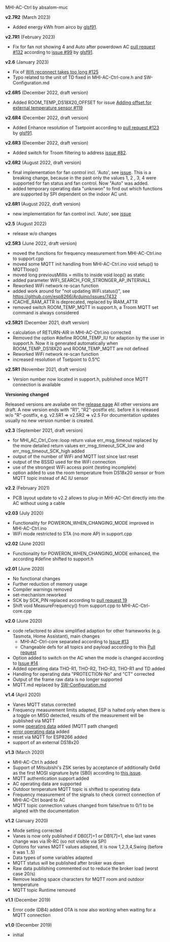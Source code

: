MHI-AC-Ctrl by absalom-muc

**v2.7R2** (March 2023)
-  Added energy kWh from airco by [glsf91](https://github.com/glsf91).

**v2.7R1** (February 2023)
-  Fix for fan not showing 4 and Auto after powerdown AC [pull request #132](https://github.com/absalom-muc/MHI-AC-Ctrl/pull/132#) according to [issue #99](https://github.com/absalom-muc/MHI-AC-Ctrl/issues/99#issuecomment-1407615341) by [glsf91](https://github.com/glsf91).

**v2.6** (January 2023)
- Fix of [Wifi reconnect takes too long #125](https://github.com/absalom-muc/MHI-AC-Ctrl/issues/125)
- Typo related to the unit of TD fixed in MHI-AC-Ctrl-core.h and SW-Configuration.md

**v2.6R5** (December 2022, draft version)
- Added ROOM_TEMP_DS18X20_OFFSET for issue [Adding offset for external temperature sensor #119](https://github.com/absalom-muc/MHI-AC-Ctrl/issues/119)

**v2.6R4** (December 2022, draft version)
- Added Enhance resolution of Tsetpoint according to [pull request #123](https://github.com/absalom-muc/MHI-AC-Ctrl/pull/123) by [glsf91](https://github.com/glsf91).

**v2.6R3** (December 2022, draft version)
- Added switch for Troom filtering to address [issue #82](https://github.com/absalom-muc/MHI-AC-Ctrl/issues/82).

**v2.6R2** (August 2022, draft version)
- final implementation for fan control incl. 'Auto', see [issue](https://github.com/absalom-muc/MHI-AC-Ctrl/issues/99). This is a breaking change, because in the past only the values 1, 2 , 3, 4 were supported for fan status and fan control. Now "Auto" was added.
- added temporary operating data "unknwon" to find out which functions are supported by SPI dependent on the indoor AC unit.

**v2.6R1** (August 2022, draft version)
- new implementation for fan control incl. 'Auto', see [issue](https://github.com/absalom-muc/MHI-AC-Ctrl/issues/99)

**v2.5** (August 2022)
- release w/o changes


**v2.5R3** (June 2022, draft version)
- moved the functions for frequency measurement from MHI-AC-Ctrl.ino to support.cpp
- moved some MQTT init handling from MHI-AC-Ctrl.ino void setup() to MQTTloop()
- moved long previousMillis = millis to inside void loop() as static
- added parameter WiFI_SEARCH_FOR_STRONGER_AP_INTERVALL
- Reworked WiFi network re-scan function
- added work around for "not updating WiFi.status()", see https://github.com/esp8266/Arduino/issues/7432
- ICACHE_RAM_ATTR is deprecated, replaced by IRAM_ATTR
- removed switch ROOM_TEMP_MQTT in support.h, a Troom MQTT set command is always considered  


**v2.5R21** (December 2021, draft version)
- calculation of RETURN-AIR in MHI-AC-Ctrl.ino corrected
- Removed the option #define ROOM_TEMP_IU for adaption by the user in support.h. Now it is generated automatically when ROOM_TEMP_DS18X20 and ROOM_TEMP_MQTT are not defined
- Reworked WiFi network re-scan function
- increased resolution of Tsetpoint to 0.5°C

**v2.5R1** (November 2021, draft version)
- Version number now located in support.h, published once MQTT connection is available

**Versioning changed**

Released versions are availabe on the [release page](https://github.com/absalom-muc/MHI-AC-Ctrl/releases)
All other versions are draft. A new version ends with "R1", "R2"-postfix etc. before it is released w/o "R"-postfix, e.g. v2.5R1 => v2.5R2 => v2.5
For documentation updates usually no new version number is created.

**v2.3** (September 2021, draft version)
- for MHI_AC_Ctrl_Core::loop return value err_msg_timeout replaced by the more detailed return values err_msg_timeout_SCK_low and err_msg_timeout_SCK_high added
- output of the number of WiFi and MQTT lost since last reset
- output of the BSSID used for the WiFi connection
- use of the strongest WiFi access point (testing incomplete)
- option added to use the room temperature from DS18x20 sensor or from MQTT topic instead of AC IU sensor

**v2.2** (February 2021)
- PCB layout update to v2.2 allows to plug-in MHI-AC-Ctrl directly into the AC without using a cable

**v2.03** (July 2020)
- Functionality for POWERON_WHEN_CHANGING_MODE improved in MHI-AC-Ctrl.ino
- WiFi mode restricted to STA (no more AP) in support.cpp

**v2.02** (June 2020)
- Functionality for POWERON_WHEN_CHANGING_MODE enhanced, the according #define shifted to support.h

**v2.01** (June 2020)
- No functional changes
- Further reduction of memory usage
- Compiler warnings removed
- set-mechanism reworked
- SCK by SCK_PIN replaced according to [pull request 19](https://github.com/absalom-muc/MHI-AC-Ctrl/pull/19)
- Shift void MeasureFrequency() from support.cpp to MHI-AC-Ctrl-core.cpp

**v2.0** (June 2020)
- code refactored to allow simplified adaption for other frameworks (e.g. Tasmota, Home Assistant), main changes
	- MHI-AC-Ctrl-core separated according to [Issue #13](https://github.com/absalom-muc/MHI-AC-Ctrl/issues/13)
	- Changeable defs for all topics and payload according to this [Pull request](https://github.com/absalom-muc/MHI-AC-Ctrl/pull/15)
- Option added to switch on the AC when the mode is changed according to [Issue #14](https://github.com/absalom-muc/MHI-AC-Ctrl/issues/14)
- Added operating data THO-R1, THO-R2, THO-R3, THO-R1 and TD added
- Handling for operating data "PROTECTION-No" and "CT" corrected
- Output of the frame raw data is no longer supported
- MQTT.md replaced by [SW-Configuration.md](SW-Configuration.md)

**v1.4** (April 2020)
- Vanes MQTT status corrected
- Frequency measurement limits adapted, ESP is halted only when there is a toggle on MISO detected, results of the measurement will be published via MQTT
- some [operating data](https://github.com/absalom-muc/MHI-AC-Ctrl/blob/master/MQTT.md#mqtt-topics-related-to-operating-data) added (MQTT path changed)
- [error operating data](https://github.com/absalom-muc/MHI-AC-Ctrl/blob/master/MQTT.md#mqtt-topics-related-to-error-data) added
- reset via MQTT for ESP8266 added
- support of an external DS18x20

**v1.3** (March 2020)
- MHI-AC-Ctrl.h added
- Support of Mitsubishi's ZSK series by acceptance of additionally 0x6d as the first MOSI signature byte (SB0) according to [this issue](https://github.com/absalom-muc/MHI-AC-Ctrl/issues/6).
- MQTT authentication support added
- AC operating data are supported
- Outdoor temperature MQTT topic is shifted to operating data
- Frequency measurement of the signals to check correct connection of MHI-AC-Ctrl board to AC
- MQTT topic connection values changed from false/true to 0/1 to be aligned with the documentation

**v1.2** (January 2020)

- Mode setting corrected
- Vanes is now only published if DB0[7]=1 or DB1[7]=1, else last vanes change was via IR-RC (so not visible via SPI)
- Options for vanes MQTT values adapted, it is now 1,2,3,4,Swing (before it was 1..5)
- Data types of some variables adapted
- MQTT status will be published after broker was down
- Raw data publishing commented out to reduce the broker load (worst case 20/s)
- Remove leading space characters for MQTT room and outdoor temperature
- MQTT topic Runtime removed

**v1.1** (December 2019)

- Error code (DB4) added
 OTA is now also working when waiting for a MQTT connection

**v1.0** (December 2019)

- initial
